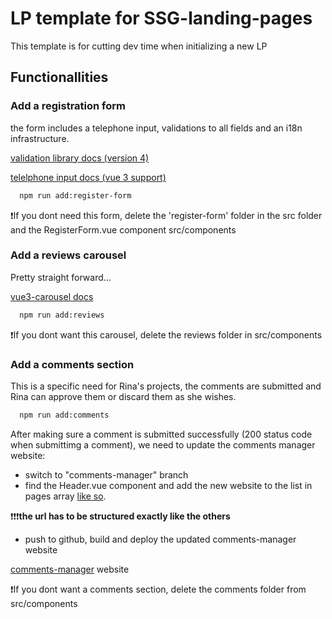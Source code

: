 # LP template for SSG-landing-pages

This template is for cutting dev time when initializing a new LP

## Functionallities

### Add a registration form

the form includes a telephone input, validations to all fields and an i18n infrastructure.

[validation library docs (version 4)](https://vee-validate.logaretm.com/v4/)

[telelphone input docs (vue 3 support)](https://vue-tel-input.iamstevendao.com/documentation/next.html)

```bash
  npm run add:register-form
```

❗️If you dont need this form, delete the 'register-form' folder in the src folder and the RegisterForm.vue component src/components

### Add a reviews carousel

Pretty straight forward...

[vue3-carousel docs](https://ismail9k.github.io/vue3-carousel/)

```bash
  npm run add:reviews
```

❗️If you dont want this carousel, delete the reviews folder in src/components

### Add a comments section

This is a specific need for Rina's projects, the comments are submitted and Rina can approve them or discard them as she wishes.

```bash
  npm run add:comments
```

After making sure a comment is submitted successfully (200 status code when submittimg a comment), we need to update the comments manager website:

- switch to "comments-manager" branch
- find the Header.vue component and add the new website to the list in pages array [like so](https://imgur.com/ziKrd4q).

❗️❗️❗️**the url has to be structured exactly like the others**

- push to github, build and deploy the updated comments-manager website

[comments-manager](https://comments-admin.crtmadness.online/) website

❗️If you dont want a comments section, delete the comments folder from src/components
